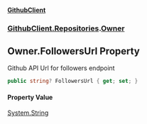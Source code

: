 #### [GithubClient](index 'index')
### [GithubClient.Repositories](GithubClient.Repositories 'GithubClient.Repositories').[Owner](GithubClient.Repositories.Owner 'GithubClient.Repositories.Owner')

## Owner.FollowersUrl Property

Github API Url for followers endpoint

```csharp
public string? FollowersUrl { get; set; }
```

#### Property Value
[System.String](https://docs.microsoft.com/en-us/dotnet/api/System.String 'System.String')